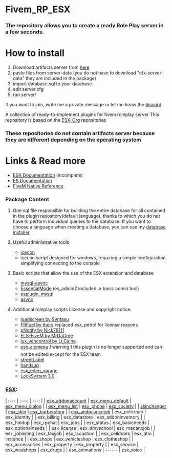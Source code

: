 # Fivem_RP_ESX

### The repository allows you to create a ready Role Play server in a few seconds.
# How to install
1. Download artifacts server from [here](https://docs.fivem.net/server/)
2. paste files from server-data (you do not have to download "cfx-server-data" they are included in the package)
3. import database.sql to your database
4. edit server.cfg
5. run server!


If you want to join, write me a private message or let me know the [discord](https://discord.gg/TRWXRDw)

A collection of ready-to-implement plugins for fivem roleplay server
This repository is based on the [ESX-Org](https://github.com/ESX-Org) repositories
### These repositories do not contain artifacts server because they are different depending on the operating system

# Links & Read more
- [ESX Documentation](https://esx-org.github.io/) (incomplete)
- [ES Documentation](https://docs.essentialmode.com/)
- [FiveM Native Reference](https://runtime.fivem.net/doc/reference.html)

### Package Content
1. One sql file responsible for building the entire database for all contained in the plugin repository(default language), thanks to which you do not have to perform individual queries to the database. If you want to choose a language when creating a database, you can use my [database installer](https://zelkowski.pl/fivem/)
2. Useful administrative tools
     - [icecon](https://github.com/icedream/icecon/releases)
     - icecon script designed for windows, requiring a simple configuration simplifying connecting to the console
	 
3. Basic scripts that allow the use of the ESX extension and database
     - [mysql-async](https://github.com/brouznouf/fivem-mysql-async/releases/latest)
     - [EssentialMode](https://essentialmode.com/) (es_admin2 included, a basic admin tool)
     - [esplugin_mysql](https://forum.fivem.net/t/release-essentialmode-base/3665/1181)
     - [async](https://github.com/ESX-Org/async/releases/latest) 
	 
4. Additional roleplay scripts 
License and copyright notice:
     - [loadscreen by Syntasu](https://github.com/Syntasu/synn-loadscreen)
	 - [FRFuel by thers](https://github.com/thers/FRFuel) replaced esx_petrol for license reasons
	 - [pNotify by Nick78111](https://github.com/Nick78111/pNotify)
	 - [ELS-FiveM by MrDaGree](https://github.com/MrDaGree/ELS-FiveM)
	 - [lux_vehcontrol by Lt.Caine](https://forum.fivem.net/t/release-luxart-vehicle-control/17304)
	 - [esx_aiomenu](https://github.com/ArkSeyonet/esx_aiomenu) :exclamation: warning :exclamation: this plugin is no longer supported and can not be edited except for the ESX team
	 - [streetLabel](https://github.com/lowheartrate/streetLabel)
	 - [handsup](https://github.com/KadDarem/Walkable-Hands-Up)
	 - [esx_eden_garage](https://github.com/snyx95/esx_eden_garage)
	 - [LockSystem 3.0](https://github.com/Deediezi/FiveM_LockSystem)
	 
### [ESX](https://github.com/ESX-Org): 
| :---         |     :---:      |          ---: |
| [esx_addonaccount](https://github.com/ESX-Org/esx_addonaccount) | [esx_menu_default](https://github.com/ESX-Org/esx_menu_default) | [esx_menu_dialog](https://github.com/ESX-Org/esx_menu_dialog) |
| [esx_menu_list](https://github.com/ESX-Org/esx_menu_list) | [esx_phone](https://github.com/ESX-Org/esx_phone) | [esx_society](https://github.com/ESX-Org/esx_society) |
| [skinchanger](https://github.com/ESX-Org/skinchanger) | [esx_skin](https://github.com/ESX-Org/esx_skin) | [esx_barbershop](https://github.com/ESX-Org/esx_barbershop) |
| [esx_ambulancejob](https://github.com/ESX-Org/esx_ambulancejob) | esx_policejob | esx_identity |
| esx_billing | esx_datastore | esx_addoninventory |
| esx_holdup | esx_rpchat | esx_jobs |
| esx_status | esx_basicneeds | esx_optionalneeds |
| esx_license | esx_dmvschool | esx_mecanojob |
| esx_joblisting | esx_taxijob | esx_lscustom |
| esx_celldoors | esx_atm | instance |
| esx_shops | esx_vehicleshop | esx_clotheshop |
| esx_accessories | esx_property | esx_property |
| esx_service | esx_weashops | esx_drugs |
| esx_animations | ------ | esx_voice |


